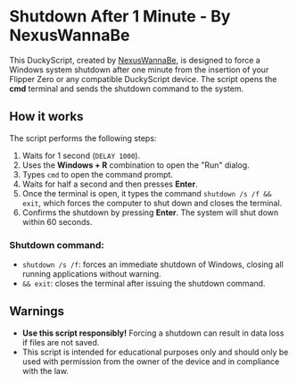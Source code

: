 # Shutdown After 1 Minute - By NexusWannaBe

This DuckyScript, created by [NexusWannaBe](https://github.com/NexusWannaBe), is designed to force a Windows system shutdown after one minute from the insertion of your Flipper Zero or any compatible DuckyScript device. The script opens the **cmd** terminal and sends the shutdown command to the system.

## How it works

The script performs the following steps:
1. Waits for 1 second (`DELAY 1000`).
2. Uses the **Windows + R** combination to open the "Run" dialog.
3. Types `cmd` to open the command prompt.
4. Waits for half a second and then presses **Enter**.
5. Once the terminal is open, it types the command `shutdown /s /f && exit`, which forces the computer to shut down and closes the terminal.
6. Confirms the shutdown by pressing **Enter**. The system will shut down within 60 seconds.

### Shutdown command:
- `shutdown /s /f`: forces an immediate shutdown of Windows, closing all running applications without warning.
- `&& exit`: closes the terminal after issuing the shutdown command.

## Warnings

- **Use this script responsibly!** Forcing a shutdown can result in data loss if files are not saved.
- This script is intended for educational purposes only and should only be used with permission from the owner of the device and in compliance with the law.
